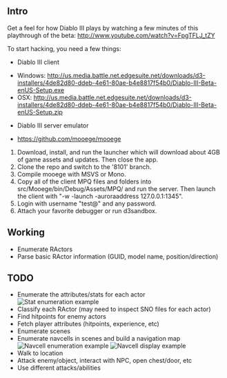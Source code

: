 ## Intro ##

Get a feel for how Diablo III plays by watching a few minutes of this 
playthrough of the beta: http://www.youtube.com/watch?v=FpgTFLJ_tZY

To start hacking, you need a few things:

* Diablo III client
 - Windows: http://us.media.battle.net.edgesuite.net/downloads/d3-installers/4de82d80-ddeb-4e61-80ae-b4e8817f54b0/Diablo-III-Beta-enUS-Setup.exe
 - OSX: http://us.media.battle.net.edgesuite.net/downloads/d3-installers/4de82d80-ddeb-4e61-80ae-b4e8817f54b0/Diablo-III-Beta-enUS-Setup.zip
* Diablo III server emulator
 - https://github.com/mooege/mooege

1. Download, install, and run the launcher which will download about 4GB of 
game assets and updates. Then close the app.
2. Clone the repo and switch to the '8101' branch.
3. Compile mooege with MSVS or Mono.
4. Copy all of the client MPQ files and folders into 
src/Mooege/bin/Debug/Assets/MPQ/ and run the server. Then launch the client 
with "-w -launch -auroraaddress 127.0.0.1:1345".
5. Login with username "test@" and any password.
6. Attach your favorite debugger or run d3sandbox.

## Working ##

* Enumerate RActors
* Parse basic RActor information (GUID, model name, position/direction)

## TODO ##

* Enumerate the attributes/stats for each actor
![Stat enumeration example](http://i51.tinypic.com/jz6teu.png)
* Classify each RActor (may need to inspect SNO files for each actor)
* Find hitpoints for enemy actors
* Fetch player attributes (hitpoints, experience, etc)
* Enumerate scenes
* Enumerate navcells in scenes and build a navigation map
![Navcell enumeration example](http://dl.dropbox.com/u/6736045/navcell-list.jpg)
![Navcell display example](http://dl.dropbox.com/u/4381027/bssknuul.jpg)
* Walk to location
* Attack enemy/object, interact with NPC, open chest/door, etc
* Use different attacks/abilities
